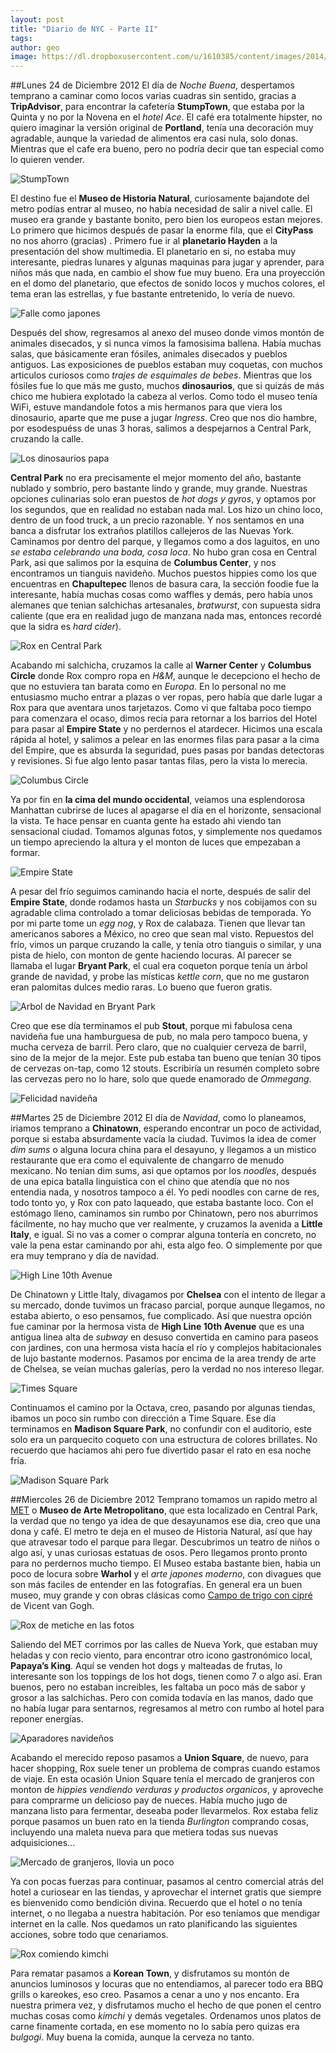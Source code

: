 ```yaml
---
layout: post
title: "Diario de NYC - Parte II"
tags: 
author: geo
image: https://dl.dropboxusercontent.com/u/1610385/content/images/2014/12/DSC09210-1.JPG
---
```

##Lunes 24 de Diciembre 2012
El día de *Noche Buena*, despertamos temprano a caminar como locos varias cuadras sin sentido, gracias a **TripAdvisor**, para encontrar la cafetería **StumpTown**, que estaba por la Quinta y no por la Novena en el *hotel Ace*. El café era totalmente hipster, no quiero imaginar la versión original de **Portland**, tenía una decoración muy agradable, aunque la variedad de alimentos era casi nula, solo donas. Mientras que el cafe era bueno, pero no podría decir que tan especial como lo quieren vender.

![StumpTown](https://dl.dropboxusercontent.com/u/1610385/content/images/2014/12/2012-12-24-09-40-56.jpg)

El destino fue el **Museo de Historia Natural**, curiosamente bajandote del metro podías entrar al museo, no había necesidad de salir a nivel calle. El museo era grande y bastante bonito, pero bien los europeos estan mejores. Lo primero que hicimos después de pasar la enorme fila, que el **CityPass** no nos ahorro (gracias) . Primero fue ir al **planetario Hayden** a la presentación del show multimedia. El planetario en si, no estaba muy interesante, piedras lunares y algunas maquinas para jugar y aprender, para niños más que nada, en cambio el show fue muy bueno. Era una proyección en el domo del planetario, que efectos de sonido locos y muchos colores, el tema eran las estrellas, y fue bastante entretenido, lo vería de nuevo.

![Falle como japones](https://dl.dropboxusercontent.com/u/1610385/content/images/2014/12/DSC09362.JPG)

Después del show, regresamos al anexo del museo donde vimos montón de animales disecados, y si nunca vimos la famosisima ballena. Había muchas salas, que básicamente eran fósiles, animales disecados y pueblos antiguos. Las exposiciones de pueblos estaban muy coquetas, con muchos articulos curiosos como *trajes de esquimales de bebes*. Mientras que los fósiles fue lo que más me gusto, muchos **dinosaurios**, que si quizás de más chico me hubiera explotado la cabeza al verlos. Como todo el museo tenía WiFi, estuve mandandole fotos a mis hermanos para que viera los dinosaurio, aparte que me puse a jugar *Ingress*. Creo que nos dio hambre, por esodespuéss de unas 3 horas, salimos a despejarnos a Central Park, cruzando la calle.

![Los dinosaurios papa](https://dl.dropboxusercontent.com/u/1610385/content/images/2014/12/DSC09132.JPG)

**Central Park** no era precisamente el mejor momento del año, bastante nublado y sombrío, pero bastante lindo y grande, muy grande. Nuestras opciones culinarias solo eran puestos de *hot dogs y gyros*, y optamos por los segundos, que en realidad no estaban nada mal. Los hizo un chino loco, dentro de un food truck, a un precio razonable. Y nos sentamos en una banca a disfrutar los extraños platillos callejeros de las Nuevas York. Caminamos por dentro del parque, y llegamos como a dos laguitos, en uno *se estaba celebrando una boda, cosa loca*. No hubo gran cosa en Central Park, asi que salimos por la esquina de **Columbus Center**, y nos encontramos un tianguis navideño. Muchos puestos hippies como los que encuentras en **Chapultepec** llenos de basura cara, la sección foodie fue la interesante, había muchas cosas como waffles y demás, pero había unos alemanes que tenian salchichas artesanales, *bratwurst*, con supuesta sidra caliente (que era en realidad jugo de manzana nada mas, entonces recordé que la sidra es *hard cider*). 

![Rox en Central Park](https://dl.dropboxusercontent.com/u/1610385/content/images/2014/12/2012-12-24-14-08-09.jpg)

Acabando mi salchicha, cruzamos la calle al **Warner Center** y **Columbus Circle** donde Rox compro ropa en *H&M*, aunque le decepciono el hecho de que no estuviera tan barata como en *Europa*. En lo personal no me entusiasmo mucho entrar a plazas o ver ropas, pero había que darle lugar a Rox para que aventara unos tarjetazos. Como vi que faltaba poco tiempo para comenzara el ocaso, dimos recia para retornar a los barrios del Hotel para pasar al **Empire State** y no perdernos el atardecer. Hicimos una escala rápida al hotel, y salimos a pelear en las enormes filas para pasar a la cima del Empire, que es absurda la seguridad, pues pasas por bandas detectoras y revisiones. Si fue algo lento pasar tantas filas, pero la vista lo merecia.

![Columbus Circle](https://dl.dropboxusercontent.com/u/1610385/content/images/2014/12/DSC09187.JPG)

Ya por fin en **la cima del mundo occidental**, veiamos una esplendorosa Manhattan cubrirse de luces al apagarse el día en el horizonte, sensacional la vista. Te hace pensar en cuanta gente ha estado ahi viendo tan sensacional ciudad. Tomamos algunas fotos, y simplemente nos quedamos un tiempo apreciendo la altura y el monton de luces que empezaban a formar.

![Empire State](https://dl.dropboxusercontent.com/u/1610385/content/images/2014/12/DSC09210.JPG)

A pesar del frío seguimos caminando hacia el norte, después de salir del **Empire State**, donde rodamos hasta un *Starbucks* y nos cobijamos con su agradable clima controlado a tomar deliciosas bebidas de temporada. Yo por mi parte tome un *egg nog*, y Rox de calabaza. Tienen que llevar tan americanos sabores a México, no creo que sean mal visto. Repuestos del frío,  vimos un parque cruzando la calle, y tenía otro tianguis o similar, y una pista de hielo, con monton de gente haciendo locuras. Al parecer se llamaba el lugar **Bryant Park**, el cual era coqueton porque tenía un árbol grande de navidad, y probe las místicas *kettle corn*, que no me gustaron eran palomitas dulces medio raras. Lo bueno que fueron gratis.

![Arbol de Navidad en Bryant Park](https://dl.dropboxusercontent.com/u/1610385/content/images/2014/12/DSC09239.JPG)

Creo que ese día terminamos el pub **Stout**, porque mi fabulosa cena navideña fue una hamburguesa de pub, no mala pero tampoco buena, y mucha cerveza de barril. Pero claro, que no cualquier cerveza de barril, sino de la mejor de la mejor. Este pub estaba tan bueno que tenían 30 tipos de cervezas on-tap, como 12 stouts. Escribiría un resumén completo sobre las cervezas pero no lo hare, solo que quede enamorado de *Ommegang*.

![Felicidad navideña](https://dl.dropboxusercontent.com/u/1610385/content/images/2014/12/DSC09245.JPG)

##Martes 25 de Diciembre 2012
El día de *Navidad*, como lo planeamos, iriamos temprano a **Chinatown**, esperando encontrar un poco de actividad, porque si estaba absurdamente vacía la ciudad. Tuvimos la idea de comer *dim sums* o alguna locura china para el desayuno, y llegamos a un mistico restaurante que era como el equivalente de changarro de menudo mexicano. No tenian dim sums, asi que optamos por los *noodles*, después de una epica batalla linguistica con el chino que atendía que no nos entendia nada, y nosotros tampoco a él. Yo pedi noodles con carne de res, todo tonto yo, y Rox con pato laqueado, que estaba bastante loco. Con el estómago lleno, caminamos sin rumbo por Chinatown, pero nos aburrimos fácilmente, no hay mucho que ver realmente, y cruzamos la avenida a **Little Italy**, e igual. Si no vas a comer o comprar alguna tontería en concreto, no vale la pena estar caminando por ahi, esta algo feo. O simplemente por que era muy temprano y día de navidad.

![High Line 10th Avenue](https://dl.dropboxusercontent.com/u/1610385/content/images/2014/12/DSC09264.JPG)

De Chinatown y Little Italy, divagamos por **Chelsea** con el intento de llegar a su mercado, donde tuvimos un fracaso parcial, porque aunque llegamos, no estaba abierto, o eso pensamos, fue complicado. Así que nuestra opción fue caminar por la hermosa vista de **High Line 10th Avenue** que es una antigua linea alta de *subway* en desuso convertida en camino para paseos con jardines, con una hermosa vista hacía el río y complejos habitacionales de lujo bastante modernos. Pasamos por encima de la area trendy de arte de Chelsea, se veían muchas galerías, pero la verdad no nos intereso llegar.

![Times Square](https://dl.dropboxusercontent.com/u/1610385/content/images/2014/12/2012-12-25-14-06-33.jpg)

Continuamos el camino por la Octava, creo, pasando por algunas tiendas, ibamos un poco sin rumbo con dirección a Time Square. Ese día terminamos en **Madison Square Park**, no confundir con el auditorio, este solo era un parquecito coqueto con una estructura de colores brillates. No recuerdo que haciamos ahi pero fue divertido pasar el rato en esa noche fría.

![Madison Square Park](https://dl.dropboxusercontent.com/u/1610385/content/images/2014/12/2012-12-25-16-37-28.jpg)

##Miercoles 26 de Diciembre 2012
Temprano tomamos un rapido metro al [MET](http://www.metmuseum.org/) o **Museo de Arte Metropolitano**, que esta localizado en Central Park, la verdad que no tengo ya idea de que desayunamos ese dia, creo que una dona y café. El metro te deja en el museo de Historia Natural, así que hay que atravesar todo el parque para llegar. Descubrimos un teatro de niños o algo así, y unas curiosas estatuas de osos. Pero llegamos pronto pronto para no perdernos mucho tiempo. El Museo estaba bastante bien, habia un poco de locura sobre **Warhol** y el *arte japones moderno*, con divagues que son más faciles de entender en las fotografías. En general era un buen museo, muy grande y con obras clásicas como [Campo de trigo con cipré](http://www.metmuseum.org/collection/the-collection-online/search/436535?high=on&rpp=30&pg=1&rndkey=20141211&ft=*&who=Gogh%2c+Vincent+van%24Vincent+van+Gogh&pos=4) de Vicent van Gogh.

![Rox de metiche en las fotos](https://dl.dropboxusercontent.com/u/1610385/content/images/2014/12/2012-12-26-12-52-46.jpg)

Saliendo del MET corrimos por las calles de Nueva York, que estaban muy heladas y con recio viento, para encontrar otro icono gastronómico local, **Papaya’s King**. Aquí se venden hot dogs y malteadas de frutas, lo interesante son los toppings de los hot dogs, tienen como 7 o algo así. Eran buenos, pero no estaban increibles, les faltaba un poco más de sabor y grosor a las salchichas. Pero con comida todavía en las manos, dado que no había lugar para sentarnos, regresamos al metro con rumbo al hotel para reponer energías.

![Aparadores navideños](https://dl.dropboxusercontent.com/u/1610385/content/images/2014/12/DSC09225.JPG)

Acabando el merecido reposo pasamos a **Union Square**, de nuevo, para hacer shopping, Rox suele tener un problema de compras cuando estamos de viaje. En esta ocasión Union Square tenía el mercado de granjeros con monton de *hippies vendiendo verduras y productos organicos*, y aproveche para comprarme un delicioso pay de nueces. Había mucho jugo de manzana listo para fermentar, deseaba poder llevarmelos. Rox estaba feliz porque pasamos un buen rato en la tienda *Burlington* comprando cosas, incluyendo una maleta nueva para que metiera todas sus nuevas adquisiciones...

![Mercado de granjeros, llovia un poco](https://dl.dropboxusercontent.com/u/1610385/content/images/2014/12/2012-12-26-15-24-27.jpg)

Ya con pocas fuerzas para continuar, pasamos al centro comercial atrás del hotel a curiosear en las tiendas, y aprovechar el internet gratis que siempre es bienvenido como bendición divina. Recuerdo que el hotel o no tenía internet, o no llegaba a nuestra habitación. Por eso teníamos que mendigar internet en la calle. Nos quedamos un rato planificando las siguientes acciones, sobre todo que cenariamos.

![Rox comiendo kimchi](https://dl.dropboxusercontent.com/u/1610385/content/images/2014/12/2012-12-26-19-25-43.jpg)

Para rematar pasamos a **Korean Town**, y disfrutamos su montón de anuncios luminosos y locuras que no entendiamos, al parecer todo era BBQ grills o kareokes, eso creo. Pasamos a cenar a uno y nos encanto. Era nuestra primera vez, y disfrutamos mucho el hecho de que ponen el centro muchas cosas como *kimchi* y demás vegetales. Ordenamos unos platos de carne finamente cortada, en ese momento no lo sabía pero quizas era *bulgogi*. Muy buena la comida, aunque la cerveza no tanto.
